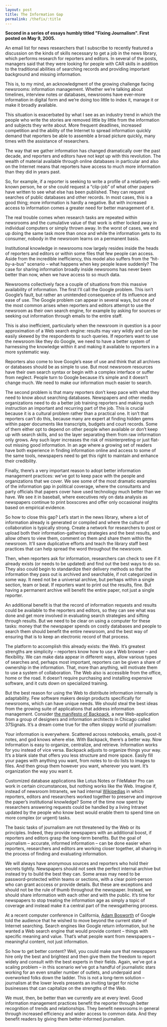 ```yaml
---
layout: post
title: The Information Gap
permalink: /thefix/:title
---
```


__Second in a series of essays humbly titled "Fixing Journalism". First posted on May 9, 2005.__

An email list for news researchers that I subscribe to recently featured a discussion on the kinds of skills necessary to get a job in the news library, which performs research for reporters and editors. In several of the posts, managers said that they were looking for people with CAR skills in addition to the traditional abilities of searching records and providing important background and missing information.

This is, to my mind, an acknowledgment of the growing challenge facing newsrooms: information management. Whether we’re talking about timelines, interview notes or databases, newsrooms have ever-more information in digital form and we’re doing too little to index it, manage it or make it broadly available.

This situation is exacerbated by what I see as an industry trend in which the people who write the stories are removed little by little from the information and subjects they write about. More frequent deadlines, increased competition and the ability of the Internet to spread information quickly demand that reporters be able to assemble a broad picture quickly, many times with the assistance of researchers.

The way that we gather information has changed dramatically over the past decade, and reporters and editors have not kept up with this revolution. The wealth of material available through online databases in particular and also on the Internet means that reporters have access to much more information than they did in years past.

So, for example, if a reporter is seeking to write a profile of a relatively well-known person, he or she could request a “clip-job” of what other papers have written to see what else has been published. They can request searches of public databases and other records. In most cases, this is a good thing; more information is hardly a negative. But with increased access to information comes a greater need for better management of it.

The real trouble comes when research tasks are repeated within newsrooms and the cumulative value of that work is either locked away in individual computers or simply thrown away. In the worst of cases, we end up doing the same task more than once and while the information gets to its consumer, nobody in the newsroom learns on a permanent basis.

Institutional knowledge in newsrooms now largely resides inside the heads of reporters and editors or within some files that few people can access. Aside from the incredible inefficiency, this model also suffers from the “hit-by-a-bus” scenario – what happens when key people leave suddenly? The case for sharing information broadly inside newsrooms has never been better than now, when we have access to so much data.

Newsrooms collectively face a couple of situations from this massive availability of information. The first I’ll call the Google problem. This isn’t Google’s fault, but rather an unintended consequence of its influence and ease of use. The Google problem can appear in several ways, but one of the most common arises when reporters and editors attempt to use the newsroom as their own search engine, for example by asking for sources or seeking out information through emails to the entire staff.

This is also inefficient, particularly when the newsroom in question is a poor approximation of a Web search engine: results may vary wildly and can be easily skewed by the respondents to such queries. If reporters want to use the newsroom like they do Google, we need to have a better system of harnessing the knowledge within it and making it available to reporters in a more systematic way.

Reporters also come to love Google’s ease of use and think that all archives or databases should be as simple to use. But most newsroom resources have their own search syntax or begin with a complex interface or suffer from neglect. People turn to Google because it’s simple and it doesn’t change much. We need to make our information much easier to search.

The second problem is that many reporters don’t keep pace with what they need to know about searching databases. Newspapers and other media organizations need to do a better job training reporters and making such instruction an important and recurring part of the job. This is crucial because it is a cultural problem rather than a practical one. It isn’t that reporters can’t do this, because many are expert at finding hidden gems within paper documents like transcripts, budgets and court records. Some of them either opt to depend on other people when available or don’t keep up with search skills, and so the layer separating them from raw information only grows. Any such layer increases the risk of misinterpreting or just flat-out missing good information. In an age where a growing set of readers have both experience in finding information online and access to some of the same tools, newspapers need to get this right to maintain and enhance their credibility.

Finally, there’s a very important reason to adopt better information management practices: we’ve got to keep pace with the people and organizations that we cover. We see some of the most dramatic examples of the information gap in political coverage, where the consultants and party officials that papers cover have used technology much better than we have. We see it in baseball, where executives rely on data analysis as newspapers continue to print boxscores and offer only occasional insights based on empirical evidence.

So how to close this gap? Let’s start in the news library, where a lot of information already is generated or compiled and where the culture of collaboration is typically strong. Create a network for researchers to post or upload both their information-gathering strategies and the best results, and allow others to view them, comment on them and share them within the newsroom. It’ll save duplicative efforts and teach the library staff best practices that can help spread the word throughout the newsroom.

Then, when reporters ask for information, researchers can check to see if it already exists (or needs to be updated) and find out the best ways to do so. They also could begin to standardize their delivery methods so that the information they pass out is archived and searchable, if not categorized in some way. It need not be a universal archive, but perhaps within a single section, team or beat. If reporters want to print out the results, fine. But having a permanent archive will benefit the entire paper, not just a single reporter.

An additional benefit is that the record of information requests and results could be available to the reporters and editors, so they can see what was done and get more involved in evaluating search strategies and sifting through results. But we need to be clear on using a computer for these tasks: money that the newspaper spends on costly databases and people to search them should benefit the entire newsroom, and the best way of ensuring that is to keep an electronic record of that process.

The platform to accomplish this already exists: the Web. It’s greatest strengths are simplicity – reporters know how to use a Web browser – and flexibility. We can make data appear in different ways, allow various types of searches and, perhaps most important, reporters can be given a share of ownership in the information. That, more than anything, will motivate them to use a system of collaboration. The Web also is accessible from the office, home or the road. It doesn’t require purchasing and installing expensive software, and it cuts down on specialized training.

But the best reason for using the Web to distribute information internally is adaptability. Few software makers design products specifically for newsrooms, which can have unique needs. We should steal the best ideas from the growing suite of applications that address information management. Consider [the manifesto of Backpack](http://backpackit.com/manifesto/), a new Web-application from a group of designers and information architects in Chicago called 37Signals. It’s a dream come true for the often sloppy world of journalism:

  Your information is everywhere. Scattered across notebooks, emails, post-it notes, and god knows where else. With Backpack, there’s a better way. Now Information is easy to organize, centralize, and retrieve. Information works for you instead of vice versa.
  Backpack adjusts to organize things your way. It’s a blank slate that offers you less structure and more space. Easily fill your pages with anything you want, from notes to to-do lists to images to files. And then group them however you want, wherever you want. It’s organization the way you want it.

Customized database applications like Lotus Notes or FileMaker Pro can work in certain circumstances, but nothing works like the Web. Imagine if, instead of newsroom Intranets, we had internal [Wikipedias](http://en.wikipedia.org/wiki/Main_Page) in which reporters, editors and researchers worked together to preserve and improve the paper’s institutional knowledge? Some of the time now spent by researchers answering requests could be handled by a living Intranet updated by the people who know best would enable them to spend time on more complex (or urgent) tasks.

The basic tasks of journalism are not threatened by the Web or its principles. Indeed, they provide newspapers with an additional boost, if reporters and editors grasp the long-term benefits. But the goal of journalism – accurate, informed information – can be done easier when reporters, researchers and editors are working closer together, all sharing in the process of finding and evaluating information.

We will always have anonymous sources and reporters who hold their secrets tightly. Newspapers should not seek the perfect internal archive but instead try to build the best they can. Some areas may need to be password-protected within teams or sections, with a clear point-person who can grant acccess or provide details. But these are exceptions and should not be the rule of thumb throughout the newspaper. Instead, we should share information with each other and with the public. It’s time for newspapers to stop treating the information age as simply a topic of coverage and instead make it a central part of the newsgathering process.

At a recent computer conference in California, [Adam Bosworth](http://www.adambosworth.net/) of Google told the audience that he wished to move beyond the current state of Internet searching. Search engines like Google return information, but he wanted a Web search engine that would provide content – things with specific meaning and value. That’s what people want from newspapers – meaningful content, not just information.

So how to get better content? Well, you could make sure that newspapers hire only the best and brightest and then give them the freedom to report widely and consult with the best experts in their fields. Again, we’ve got a scaling problem – in this scenario we’ve got a handful of journalistic stars working for an even smaller number of outlets, and underpaid and overworked folks down the ladder. This is not a long-term solution – journalism at the lower levels presents an inviting target for niche businesses that can capitalize on the strengths of the Web.

We must, then, be better than we currently are at every level. Good information management practices benefit the reporter through better recognition of trends and relationships. They benefit newsrooms in general through increased efficiency and wider access to common data. And they benefit readers by giving them better-informed journalism.